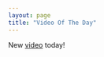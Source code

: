 ```yaml
---
layout: page
title: "Video Of The Day"
---
```

New [video](https://www.dailymotion.com/video/x7vioth "daily video") today!
